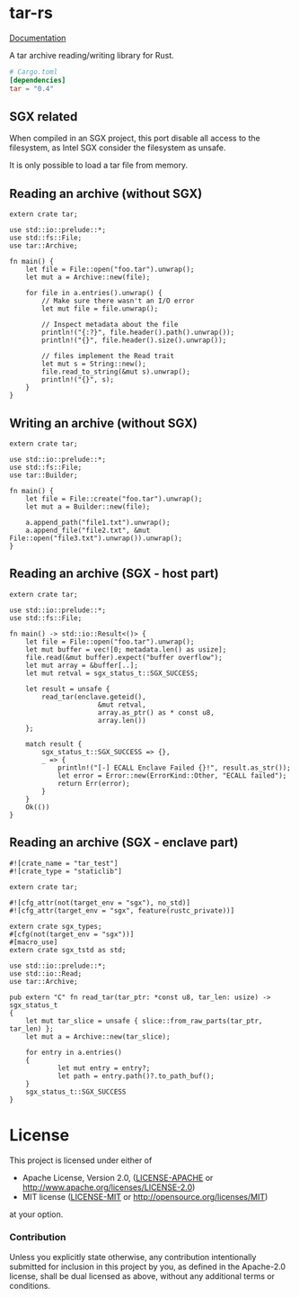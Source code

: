 # tar-rs

[Documentation](https://docs.rs/tar)

A tar archive reading/writing library for Rust.

```toml
# Cargo.toml
[dependencies]
tar = "0.4"
```

## SGX related

When compiled in an SGX project, this port disable all access to the filesystem, as Intel SGX consider the filesystem as unsafe.

It is only possible to load a tar file from memory.

## Reading an archive (without SGX)

```rust,no_run
extern crate tar;

use std::io::prelude::*;
use std::fs::File;
use tar::Archive;

fn main() {
    let file = File::open("foo.tar").unwrap();
    let mut a = Archive::new(file);

    for file in a.entries().unwrap() {
        // Make sure there wasn't an I/O error
        let mut file = file.unwrap();

        // Inspect metadata about the file
        println!("{:?}", file.header().path().unwrap());
        println!("{}", file.header().size().unwrap());

        // files implement the Read trait
        let mut s = String::new();
        file.read_to_string(&mut s).unwrap();
        println!("{}", s);
    }
}

```

## Writing an archive (without SGX)

```rust,no_run
extern crate tar;

use std::io::prelude::*;
use std::fs::File;
use tar::Builder;

fn main() {
    let file = File::create("foo.tar").unwrap();
    let mut a = Builder::new(file);

    a.append_path("file1.txt").unwrap();
    a.append_file("file2.txt", &mut File::open("file3.txt").unwrap()).unwrap();
}
```

## Reading an archive (SGX - host part)

```rust,no_run
extern crate tar;

use std::io::prelude::*;
use std::fs::File;

fn main() -> std::io::Result<()> {
    let file = File::open("foo.tar").unwrap();
    let mut buffer = vec![0; metadata.len() as usize];
    file.read(&mut buffer).expect("buffer overflow");
    let mut array = &buffer[..];
    let mut retval = sgx_status_t::SGX_SUCCESS;

    let result = unsafe {
        read_tar(enclave.geteid(),
                      &mut retval,
                      array.as_ptr() as * const u8,
                      array.len())
    };

    match result {
        sgx_status_t::SGX_SUCCESS => {},
        _ => {
            println!("[-] ECALL Enclave Failed {}!", result.as_str());
            let error = Error::new(ErrorKind::Other, "ECALL failed");
            return Err(error);
        }
    }
    Ok(())
}

```

## Reading an archive (SGX - enclave part)

```rust,no_run
#![crate_name = "tar_test"]
#![crate_type = "staticlib"]

extern crate tar;

#![cfg_attr(not(target_env = "sgx"), no_std)]
#![cfg_attr(target_env = "sgx", feature(rustc_private))]

extern crate sgx_types;
#[cfg(not(target_env = "sgx"))]
#[macro_use]
extern crate sgx_tstd as std;

use std::io::prelude::*;
use std::io::Read;
use tar::Archive;

pub extern "C" fn read_tar(tar_ptr: *const u8, tar_len: usize) -> sgx_status_t 
{
    let mut tar_slice = unsafe { slice::from_raw_parts(tar_ptr, tar_len) };
    let mut a = Archive::new(tar_slice);

    for entry in a.entries() 
    {
            let mut entry = entry?;
            let path = entry.path()?.to_path_buf();
    }
    sgx_status_t::SGX_SUCCESS
}

```

# License

This project is licensed under either of

 * Apache License, Version 2.0, ([LICENSE-APACHE](LICENSE-APACHE) or
   http://www.apache.org/licenses/LICENSE-2.0)
 * MIT license ([LICENSE-MIT](LICENSE-MIT) or
   http://opensource.org/licenses/MIT)

at your option.

### Contribution

Unless you explicitly state otherwise, any contribution intentionally submitted
for inclusion in this project by you, as defined in the Apache-2.0 license,
shall be dual licensed as above, without any additional terms or conditions.

